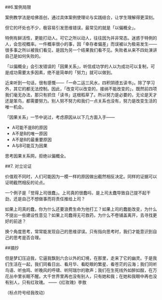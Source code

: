 ##6.案例局限

案例教学法是哈佛首创，通过具体案例使理论与实践结合，让学生理解得更深刻。

但它的坏处也不少，极容易引发思维错误，最常见的就是「以偏概全」。

特例有鲜活性，更能打动人。可它之所以动人，往往因为并非常态。迷惑于特例的人，会忽视概率。一件概率很小的事，因「幸存者偏差」而误被以为极易发生——很多事之所以被我们看见，是因为另一个结果我们看不见。失败者从来不四处演讲自己是如何失败的。

「以偏概全」会引发错误的「因果关系」，听信成功学的人以为成功可以复制，可是成功需要太多因素，绝不是简单的「努力」就可以做到。

近来听到一句话，很有感慨——「一命二运三风水，四积阴德五读书」。除了学习外，其它的都无法控制。因此，「改变可以改变的，接纳不能改变的」，既然前四项我们毫无办法，那只有抓住「读书」这根稻草了。所以努力是必要的，无论是天才还是笨鸟，都需要努力。别人努不努力和我们一点关系也没有，努力是改变生活的唯一机会。

「因果关系」一节中说过，考虑原因从以下几方面入手——

- A可能不是B的原因
- A不是B的唯一原因
- A不是B的最重要原因
- A与B可能互为因果

思考因果关系网，拒绝以偏概全。

##7. 对立论证

价值观不同时，人们可能因为一模一样的原因做出截然相反决定。同样的证据可以证明截然相反的论点。

一个例子是「觉得上司很蠢」。上司真的很蠢吗，是上司太蠢导致自己提不起干劲，还是自己不想做事而将责任推给上司？

如果上司真的蠢，你为什么还要浪费生命为他打工？如果上司的蠢能改变，为什么不提出一些建设性意见？如果上司蠢得无可救药，为什么不卷铺盖离开，去寻找更好的前途？

换个角度思考，常常能发现自己的思维谬误。只有指向思考时，我们才能意识到自己的思考是否合理。

##摘抄

但是梦幻压迫我，它逼我飘到六合以外的幻境，在那里，走来了它的幽灵。于是我们生活在一起，我们同看日出、看月华、看眨眼的繁星、看苍茫的云海；我们同听鸟语、听虫鸣、听晚风的呼啸、听阿瑞尔的歌声；我们在生死线外如醉如酲，在万花丛中里长眠不醒。大千世界里再也没有别人，只有她和我；在她和我眼中再也没有别人，只有红玫瑰。
——《红玫瑰》李敖

（标点符号经我改动）
